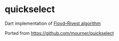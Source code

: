 # quickselect

Dart implementation of [Floyd–Rivest algorithm](https://en.wikipedia.org/wiki/Floyd%E2%80%93Rivest_algorithm)

Ported from <https://github.com/mourner/quickselect>
